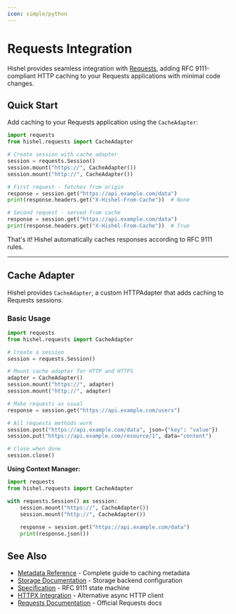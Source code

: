 ```yaml
---
icon: simple/python
---
```


# Requests Integration

Hishel provides seamless integration with [Requests](https://requests.readthedocs.io/), adding RFC 9111-compliant HTTP caching to your Requests applications with minimal code changes.

## Quick Start

Add caching to your Requests application using the `CacheAdapter`:

```python
import requests
from hishel.requests import CacheAdapter

# Create session with cache adapter
session = requests.Session()
session.mount("https://", CacheAdapter())
session.mount("http://", CacheAdapter())

# First request - fetches from origin
response = session.get("https://api.example.com/data")
print(response.headers.get("X-Hishel-From-Cache"))  # None

# Second request - served from cache
response = session.get("https://api.example.com/data")
print(response.headers.get("X-Hishel-From-Cache"))  # True
```

That's it! Hishel automatically caches responses according to RFC 9111 rules.

---

## Cache Adapter

Hishel provides `CacheAdapter`, a custom HTTPAdapter that adds caching to Requests sessions.

### Basic Usage

```python
import requests
from hishel.requests import CacheAdapter

# Create a session
session = requests.Session()

# Mount cache adapter for HTTP and HTTPS
adapter = CacheAdapter()
session.mount("https://", adapter)
session.mount("http://", adapter)

# Make requests as usual
response = session.get("https://api.example.com/users")

# All requests methods work
session.post("https://api.example.com/data", json={"key": "value"})
session.put("https://api.example.com/resource/1", data="content")

# Close when done
session.close()
```

**Using Context Manager:**

```python
import requests
from hishel.requests import CacheAdapter

with requests.Session() as session:
    session.mount("https://", CacheAdapter())
    session.mount("http://", CacheAdapter())
    
    response = session.get("https://api.example.com/data")
    print(response.json())
```

## See Also

- [Metadata Reference](../metadata.md) - Complete guide to caching metadata
- [Storage Documentation](../storages.md) - Storage backend configuration
- [Specification](../specification.md) - RFC 9111 state machine
- [HTTPX Integration](httpx.md) - Alternative async HTTP client
- [Requests Documentation](https://requests.readthedocs.io/) - Official Requests docs
